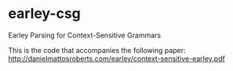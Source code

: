 earley-csg
==========

Earley Parsing for Context-Sensitive Grammars

This is the code that accompanies the following paper: http://danielmattosroberts.com/earley/context-sensitive-earley.pdf
